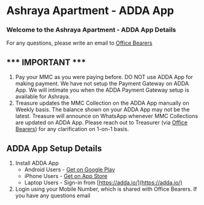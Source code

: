 # Ashraya Apartment - ADDA App
### Welcome to the Ashraya Apartment - ADDA App Details
For any questions, please write an email to <a href="mailto:AshrayaApts2013@gmail.com">Office Bearers</a>

## *** IMPORTANT ***
1. Pay your MMC as you were paying before.  DO NOT use ADDA App for making payment.  We have not setup the Payment Gateway on ADDA App.  We will intimate you when the ADDA Payment Gateway setup is available for Ashraya.
2. Treasure updates the MMC Collection on the ADDA App manually on Weekly basis.  The balance shown on your ADDA App may not be the latest.  Treasure will announce on WhatsApp whenever MMC Collections are updated on ADDA App. Please reach out to Treasurer (via <a href="mailto:AshrayaApts2013@gmail.com">Office Bearers</a>) for any clarification on 1-on-1 basis. 

## ADDA App Setup Details 
1. Install ADDA App 
   - Android Users - [Get on Google Play](https://play.google.com/store/apps/details?id=com.threefiveeight.adda)
   - iPhone Users - [Get on App Store](https://itunes.apple.com/in/app/id753845888)
   - Laptop Users - Sign-in from [https://adda.io/](https://adda.io/)
3. Login using your Mobile Number, which is shared with Office Bearers.  If you have any questions email 
